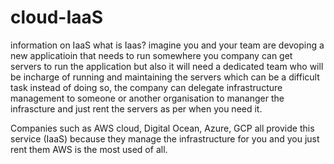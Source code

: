 # cloud-IaaS
information on IaaS
what is Iaas?
imagine you and your team are devoping a new applicatioin that needs to run somewhere 
you company can get servers to run the application but also it will need a dedicated team who will be incharge of running and maintaining the servers which can be a difficult task
instead of doing so, the company can delegate infrastructure management to someone or another organisation to mananger the infrascture and just rent the servers as per when
you need it.

Companies such as AWS cloud, Digital Ocean, Azure, GCP all provide this service (IaaS) because they manage the infrastructure for you and you just rent them 
AWS is the most used of all.



